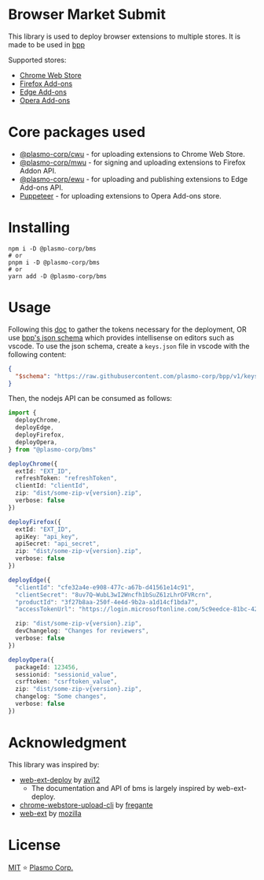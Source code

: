 # Browser Market Submit

This library is used to deploy browser extensions to multiple stores. It is made to be used in [bpp](https://browser.market)

Supported stores:

- [Chrome Web Store](https://chrome.google.com/webstore/category/extensions)
- [Firefox Add-ons](https://addons.mozilla.org/en-US/firefox/extensions)
- [Edge Add-ons](https://microsoftedge.microsoft.com/addons)
- [Opera Add-ons](https://addons.opera.com/en/extensions)

# Core packages used

- [@plasmo-corp/cwu](https://github.com/plasmo-corp/cwu) - for uploading extensions to Chrome Web Store.
- [@plasmo-corp/mwu](https://github.com/plasmo-corp/mwu) - for signing and uploading extensions to Firefox Addon API.
- [@plasmo-corp/ewu](https://github.com/plasmo-corp/edge-webstore-upload) - for uploading and publishing extensions to Edge Add-ons API.
- [Puppeteer](https://github.com/puppeteer/puppeteer) - for uploading extensions to Opera Add-ons store.

# Installing

```shell
npm i -D @plasmo-corp/bms
# or
pnpm i -D @plasmo-corp/bms
# or
yarn add -D @plasmo-corp/bms
```

# Usage

Following this [doc](./tokens.md) to gather the tokens necessary for the deployment, OR use [bpp's json schema](https://raw.githubusercontent.com/plasmo-corp/bpp/v1/keys.schema.json) which provides intellisense on editors such as vscode. To use the json schema, create a `keys.json` file in vscode with the following content:

```json
{
  "$schema": "https://raw.githubusercontent.com/plasmo-corp/bpp/v1/keys.schema.json"
}
```

Then, the nodejs API can be consumed as follows:

<!-- prettier-ignore -->
```ts
import {
  deployChrome,
  deployEdge,
  deployFirefox,
  deployOpera,
} from "@plasmo-corp/bms"

deployChrome({
  extId: "EXT_ID",
  refreshToken: "refreshToken",
  clientId: "clientId",
  zip: "dist/some-zip-v{version}.zip",
  verbose: false
})

deployFirefox({
  extId: "EXT_ID",
  apiKey: "api_key",
  apiSecret: "api_secret",
  zip: "dist/some-zip-v{version}.zip",
  verbose: false
})

deployEdge({
  "clientId": "cfe32a4e-e908-477c-a67b-d41561e14c91",
  "clientSecret": "8uv7Q~WubL3wI2Wncfh1bSuZ61zLhrOFVRcrn",
  "productId": "3f27b8aa-250f-4e4d-9b2a-a1d14cf1bda7",
  "accessTokenUrl": "https://login.microsoftonline.com/5c9eedce-81bc-42f3-8823-48ba6258b391/oauth2/v2.0/token",

  zip: "dist/some-zip-v{version}.zip",
  devChangelog: "Changes for reviewers",
  verbose: false
})

deployOpera({
  packageId: 123456,
  sessionid: "sessionid_value",
  csrftoken: "csrftoken_value",
  zip: "dist/some-zip-v{version}.zip",
  changelog: "Some changes",
  verbose: false
})
```

# Acknowledgment

This library was inspired by:

- [web-ext-deploy](https://github.com/avi12/web-ext-deploy) by [avi12](https://github.com/avi12)
  - The documentation and API of bms is largely inspired by web-ext-deploy.
- [chrome-webstore-upload-cli](https://github.com/fregante/chrome-webstore-upload-cli) by [fregante](https://github.com/fregante)
- [web-ext](https://github.com/mozilla/web-ext) by [mozilla](https://github.com/mozilla)

# License

[MIT](./license) ⭐ [Plasmo Corp.](https://plasmo.com)
